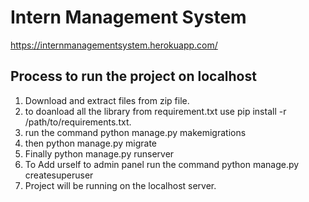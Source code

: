 # Intern Management System
https://internmanagementsystem.herokuapp.com/

## Process to run the project on localhost
1. Download and extract files from zip file.
2. to doanload all the library from requirement.txt use pip install -r /path/to/requirements.txt.
3. run the command python manage.py makemigrations
4. then python manage.py migrate
5. Finally python manage.py runserver
6. To Add urself to admin panel run the command python manage.py createsuperuser
7. Project will be running on the localhost server.
